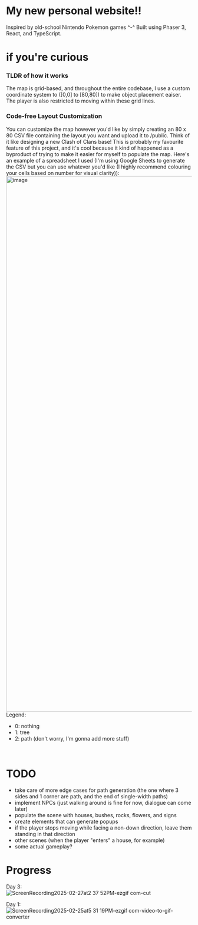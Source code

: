 # My new personal website!!

Inspired by old-school Nintendo Pokemon games ^-^ Built using Phaser 3, React, and TypeScript.

# if you're curious
### TLDR of how it works
The map is grid-based, and throughout the entire codebase, I use a custom coordinate system to ([0,0] to [80,80]) to make object placement eaiser. The player is also restricted to moving within these grid lines. 
### Code-free Layout Customization
You can customize the map however you'd like by simply creating an 80 x 80 CSV file containing the layout you want and upload it to /public. Think of it like designing a new Clash of Clans base! This is probably my favourite feature of this project, and it's cool because it kind of happened as a byproduct of trying to make it easier for myself to populate the map. Here's an example of a spreadsheet I used (I'm using Google Sheets to generate the CSV but you can use whatever you'd like (I highly recommend colouring your cells based on number for visual clarity)):
<br>
<img width="1454" alt="image" src="https://github.com/user-attachments/assets/64bbd400-2786-47ca-b726-78281ca6ed66" />
Legend:
- 0: nothing
- 1: tree
- 2: path (don't worry, I'm gonna add more stuff)

<br>


# TODO
- take care of more edge cases for path generation (the one where 3 sides and 1 corner are path, and the end of single-width paths)
- implement NPCs (just walking around is fine for now, dialogue can come later)
- populate the scene with houses, bushes, rocks, flowers, and signs
- create elements that can generate popups
- if the player stops moving while facing a non-down direction, leave them standing in that direction
- other scenes (when the player "enters" a house, for example)
- some actual gameplay?

# Progress
Day 3:
<br>
![ScreenRecording2025-02-27at2 37 52PM-ezgif com-cut](https://github.com/user-attachments/assets/dec4d111-4e43-441e-b609-a9653a531585)

Day 1: 
<br>
![ScreenRecording2025-02-25at5 31 19PM-ezgif com-video-to-gif-converter](https://github.com/user-attachments/assets/79112ada-1f6d-4cc7-9291-074c71cdfc18)


